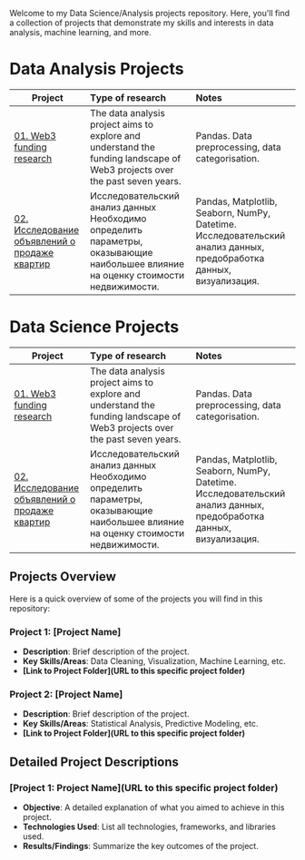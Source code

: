 Welcome to my Data Science/Analysis projects repository. Here, you'll find a collection of projects that demonstrate my skills and interests in data analysis, machine learning, and more.

# Data Analysis Projects
| **Project** | **Тype of research** | **Notes** |
| -------------------- | :--------------------- |:---------------------------|
| [01. Web3 funding research](https://github.com/PavBrian/Data_Analysis_projects/blob/main/Web3_Funding) | The data analysis project aims to explore and understand the funding landscape of Web3 projects over the past seven years.| Pandas. Data preprocessing, data categorisation.|
| [02. Исследование объявлений о продаже квартир](https://github.com/ArtyKrafty/Kraftyy/tree/main/real_state_eda) | Исследовательский анализ данных Необходимо определить параметры, оказывающие наибольшее влияние на оценку стоимости недвижимости. | Pandas, Matplotlib, Seaborn, NumPy, Datetime. Исследовательский анализ данных, предобработка данных, визуализация.|

# Data Science Projects
| **Project** | **Тype of research** | **Notes** |
| -------------------- | :--------------------- |:---------------------------|
| [01. Web3 funding research](https://github.com/PavBrian/Data_Analysis_projects/blob/main/Web3_Funding) | The data analysis project aims to explore and understand the funding landscape of Web3 projects over the past seven years.| Pandas. Data preprocessing, data categorisation.|
| [02. Исследование объявлений о продаже квартир](https://github.com/ArtyKrafty/Kraftyy/tree/main/real_state_eda) | Исследовательский анализ данных Необходимо определить параметры, оказывающие наибольшее влияние на оценку стоимости недвижимости. | Pandas, Matplotlib, Seaborn, NumPy, Datetime. Исследовательский анализ данных, предобработка данных, визуализация.|


## Projects Overview
Here is a quick overview of some of the projects you will find in this repository:

### Project 1: [Project Name]
- **Description**: Brief description of the project.
- **Key Skills/Areas**: Data Cleaning, Visualization, Machine Learning, etc.
- **[Link to Project Folder](URL to this specific project folder)**

### Project 2: [Project Name]
- **Description**: Brief description of the project.
- **Key Skills/Areas**: Statistical Analysis, Predictive Modeling, etc.
- **[Link to Project Folder](URL to this specific project folder)**


## Detailed Project Descriptions

### [Project 1: Project Name](URL to this specific project folder)
- **Objective**: A detailed explanation of what you aimed to achieve in this project.
- **Technologies Used**: List all technologies, frameworks, and libraries used.
- **Results/Findings**: Summarize the key outcomes of the project.



